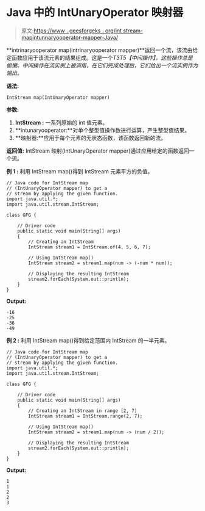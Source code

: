 # Java 中的 IntUnaryOperator 映射器

> 原文:[https://www . geesforgeks . org/int stream-mapintunnaryooperator-mapper-Java/](https://www.geeksforgeeks.org/intstream-mapintunaryoperator-mapper-java/)

**intrinaryooperator map(intrinaryooperator mapper)**返回一个流，该流由给定函数应用于该流元素的结果组成。这是一个*T3T5【中间操作】。这些操作总是偷懒。中间操作在流实例上被调用，在它们完成处理后，它们给出一个流实例作为输出。*

**语法:**

```
IntStream map(IntUnaryOperator mapper)

```

**参数:**

1.  **IntStream :** 一系列原始的 int 值元素。
2.  **intunaryooperator:**对单个整型值操作数进行运算，产生整型值结果。
3.  **映射器:**应用于每个元素的无状态函数，该函数返回新的流。

**返回值:** IntStream 映射(IntUnaryOperator mapper)通过应用给定的函数返回一个流。

**例 1 :** 利用 IntStream map()得到 IntStream 元素平方的负值。

```
// Java code for IntStream map
// (IntUnaryOperator mapper) to get a
// stream by applying the given function.
import java.util.*;
import java.util.stream.IntStream;

class GFG {

    // Driver code
    public static void main(String[] args)
    {
        // Creating an IntStream
        IntStream stream1 = IntStream.of(4, 5, 6, 7);

        // Using IntStream map()
        IntStream stream2 = stream1.map(num -> (-num * num));

        // Displaying the resulting IntStream
        stream2.forEach(System.out::println);
    }
}
```

**Output:**

```
-16
-25
-36
-49

```

**例 2 :** 利用 IntStream map()得到给定范围内 IntStream 的一半元素。

```
// Java code for IntStream map
// (IntUnaryOperator mapper) to get a
// stream by applying the given function.
import java.util.*;
import java.util.stream.IntStream;

class GFG {

    // Driver code
    public static void main(String[] args)
    {
        // Creating an IntStream in range [2, 7)
        IntStream stream1 = IntStream.range(2, 7);

        // Using IntStream map()
        IntStream stream2 = stream1.map(num -> (num / 2));

        // Displaying the resulting IntStream
        stream2.forEach(System.out::println);
    }
}
```

**Output:**

```
1
1
2
2
3

```